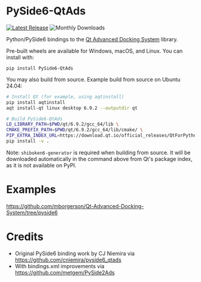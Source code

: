 # PySide6-QtAds
[![Latest Release](https://img.shields.io/pypi/v/Pyside6-QtAds.svg)](https://pypi.python.org/pypi/Pyside6-QtAds/)
![Monthly Downloads](https://img.shields.io/pypi/dm/PySide6-QtAds)

Python/PySide6 bindings to the [Qt Advanced Docking System](https://github.com/githubuser0xFFFF/Qt-Advanced-Docking-System) library.

Pre-built wheels are available for Windows, macOS, and Linux. You can install with:

```
pip install PySide6-QtAds
```

You may also build from source. Example build from source on Ubuntu 24.04:

```bash
# Install Qt (for example, using aqtinstall)
pip install aqtinstall
aqt install-qt linux desktop 6.9.2 --outputdir qt

# Build PySide6-QtAds
LD_LIBRARY_PATH=$PWD/qt/6.9.2/gcc_64/lib \
CMAKE_PREFIX_PATH=$PWD/qt/6.9.2/gcc_64/lib/cmake/ \
PIP_EXTRA_INDEX_URL=https://download.qt.io/official_releases/QtForPython/ \
pip install -v .
```

Note: `shiboken6-generator` is required when building from source. It will be downloaded automatically in the command above from Qt's package index, as it is not available on PyPI.

# Examples
https://github.com/mborgerson/Qt-Advanced-Docking-System/tree/pyside6

# Credits
- Original PySide6 binding work by CJ Niemira via https://github.com/cniemira/pyside6_qtads
- With bindings.xml improvements via https://github.com/metgem/PySide2Ads
